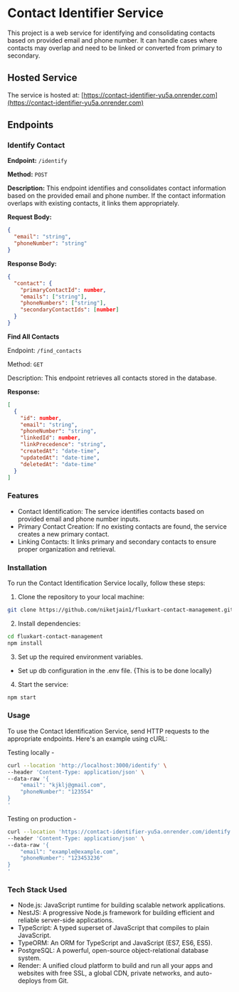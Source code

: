 # Contact Identifier Service

This project is a web service for identifying and consolidating contacts based on provided email and phone number. It can handle cases where contacts may overlap and need to be linked or converted from primary to secondary.

## Hosted Service

The service is hosted at: [https://contact-identifier-yu5a.onrender.com](https://contact-identifier-yu5a.onrender.com)

## Endpoints

### Identify Contact

**Endpoint:** `/identify`

**Method:** `POST`

**Description:** This endpoint identifies and consolidates contact information based on the provided email and phone number. If the contact information overlaps with existing contacts, it links them appropriately.

**Request Body:**
```json
{
  "email": "string",
  "phoneNumber": "string"
}
```
**Response Body:**

```json
{
  "contact": {
    "primaryContactId": number,
    "emails": ["string"],
    "phoneNumbers": ["string"],
    "secondaryContactIds": [number]
  }
}
```

**Find All Contacts**

Endpoint: `/find_contacts`

Method: `GET`

Description: This endpoint retrieves all contacts stored in the database.

**Response:**

```json
[
  {
    "id": number,
    "email": "string",
    "phoneNumber": "string",
    "linkedId": number,
    "linkPrecedence": "string",
    "createdAt": "date-time",
    "updatedAt": "date-time",
    "deletedAt": "date-time"
  }
]
```

### Features
- Contact Identification: The service identifies contacts based on provided email and phone number inputs.
- Primary Contact Creation: If no existing contacts are found, the service creates a new primary contact.
- Linking Contacts: It links primary and secondary contacts to ensure proper organization and retrieval.

### Installation
To run the Contact Identification Service locally, follow these steps:

1) Clone the repository to your local machine:

```bash
git clone https://github.com/niketjain1/fluxkart-contact-management.git
```

2) Install dependencies:

```bash
cd fluxkart-contact-management
npm install
```

3) Set up the required environment variables.
- Set up db configuration in the .env file. {This is to be done locally}

4) Start the service:
```bash
npm start
```

### Usage
To use the Contact Identification Service, send HTTP requests to the appropriate endpoints. Here's an example using cURL:

Testing locally -
```bash
curl --location 'http://localhost:3000/identify' \
--header 'Content-Type: application/json' \
--data-raw '{
    "email": "kjklj@gmail.com",
    "phoneNumber": "123554"
}
'
```

Testing on production - 
```bash
curl --location 'https://contact-identifier-yu5a.onrender.com/identify' \
--header 'Content-Type: application/json' \
--data-raw '{
    "email": "example@example.com",
    "phoneNumber": "123453236"
}
'
```

### Tech Stack Used
- Node.js: JavaScript runtime for building scalable network applications.
- NestJS: A progressive Node.js framework for building efficient and reliable server-side applications.
- TypeScript: A typed superset of JavaScript that compiles to plain JavaScript.
- TypeORM: An ORM for TypeScript and JavaScript (ES7, ES6, ES5).
- PostgreSQL: A powerful, open-source object-relational database system.
- Render: A unified cloud platform to build and run all your apps and websites with free SSL, a global CDN, private networks, and auto-deploys from Git.